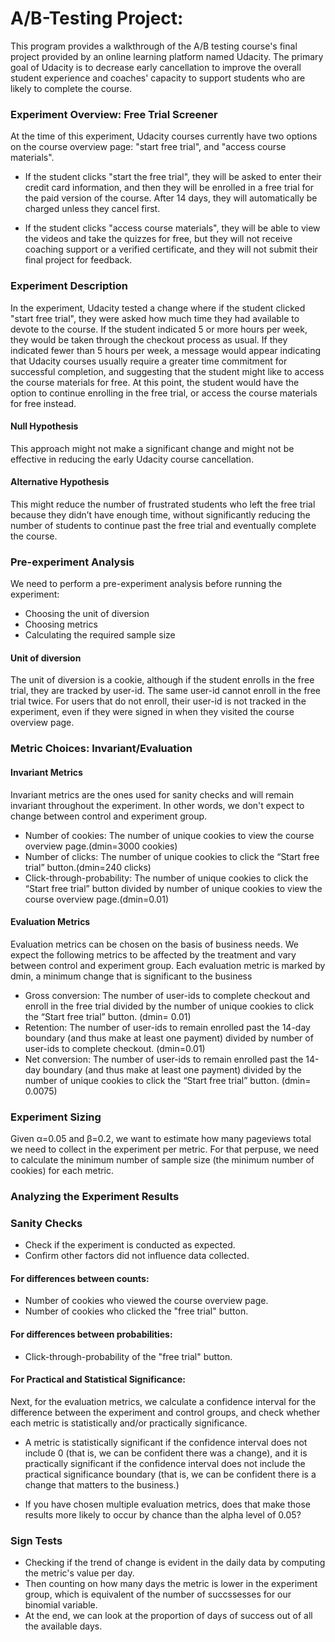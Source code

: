 # A/B-Testing Project:
This program provides a walkthrough of the A/B testing course's final project provided by an online learning platform named Udacity. 
The primary goal of Udacity is to decrease early cancellation to improve the overall student experience and coaches' capacity to support students who are likely to complete the course.


### Experiment Overview: Free Trial Screener
At the time of this experiment, Udacity courses currently have two options on the course overview page: "start free trial", and "access course materials".

- If the student clicks "start the free trial", they will be asked to enter their credit card information, and then they will be enrolled in a free trial for the paid version of the course. After 14 days, they will automatically be charged unless they cancel first.

- If the student clicks "access course materials", they will be able to view the videos and take the quizzes for free, but they will not receive coaching support or a verified certificate, and they will not submit their final project for feedback.

### Experiment Description
In the experiment, Udacity tested a change where if the student clicked "start free trial", they were asked how much time they had available to devote to the course. If the student indicated 5 or more hours per week, they would be taken through the checkout process as usual. If they indicated fewer than 5 hours per week, a message would appear indicating that Udacity courses usually require a greater time commitment for successful completion, and suggesting that the student might like to access the course materials for free. At this point, the student would have the option to continue enrolling in the free trial, or access the course materials for free instead. 

#### Null Hypothesis
This approach might not make a significant change and might not be effective in reducing the early Udacity course cancellation.

#### Alternative Hypothesis
This might reduce the number of frustrated students who left the free trial because they didn’t have enough time, without significantly reducing the number of students to continue past the free trial and eventually complete the course.

### Pre-experiment Analysis
We need to perform a pre-experiment analysis before running the experiment:

- Choosing the unit of diversion
- Choosing metrics
- Calculating the required sample size

#### Unit of diversion
The unit of diversion is a cookie, although if the student enrolls in the free trial, they are tracked by user-id. The same user-id cannot enroll in the free trial twice. For users that do not enroll, their user-id is not tracked in the experiment, even if they were signed in when they visited the course overview page.

### Metric Choices: Invariant/Evaluation

#### Invariant Metrics
Invariant metrics are the ones used for sanity checks and will remain invariant throughout the experiment. In other words, we don't expect to change between control and experiment group.

- Number of cookies: The number of unique cookies to view the course overview page.(dmin=3000 cookies)
- Number of clicks: The number of unique cookies to click the “Start free trial” button.(dmin=240 clicks)
- Click-through-probability: The number of unique cookies to click the “Start free trial” button divided by number of unique cookies to view the course overview page.(dmin=0.01)

#### Evaluation Metrics
Evaluation metrics can be chosen on the basis of business needs. We expect the following metrics to be affected by the treatment and vary between control and experiment group. Each evaluation metric is marked by dmin, a minimum change that is significant to the business

- Gross conversion: The number of user-ids to complete checkout and enroll in the free trial divided by the number of unique cookies to click the “Start free trial” button. (dmin= 0.01)
- Retention: The number of user-ids to remain enrolled past the 14-day boundary (and thus make at least one payment) divided by number of user-ids to complete checkout. (dmin=0.01)
- Net conversion: The number of user-ids to remain enrolled past the 14-day boundary (and thus make at least one payment) divided by the number of unique cookies to click the “Start free trial” button. (dmin= 0.0075)

### Experiment Sizing
Given α=0.05 and β=0.2, we want to estimate how many pageviews total we need to collect in the experiment per metric. For that perpuse, we need to calculate the minimum number of sample size (the minimum number of cookies) for each metric.  

### Analyzing the Experiment Results

### Sanity Checks
- Check if the experiment is conducted as expected.
- Confirm other factors did not influence data collected.

#### For differences between counts:
- Number of cookies who viewed the course overview page.
- Number of cookies who clicked the "free trial" button.

#### For differences between probabilities:
- Click-through-probability of the "free trial" button.

#### For Practical and Statistical Significance:
Next, for the evaluation metrics, we calculate a confidence interval for the difference between the experiment and control groups, and check whether each metric is statistically and/or practically significance. 

- A metric is statistically significant if the confidence interval does not include 0 (that is, we can be confident there was a change), and it is practically significant if the confidence interval does not include the practical significance boundary (that is, we can be confident there is a change that matters to the business.)

- If you have chosen multiple evaluation metrics, does that make those results more likely to occur by chance than the alpha level of 0.05?

### Sign Tests
- Checking if the trend of change is evident in the daily data by computing the metric's value per day.
- Then counting on how many days the metric is lower in the experiment group, which is equivalent of the number of succssesses for our binomial variable. 
- At the end, we can look at the proportion of days of success out of all the available days.

